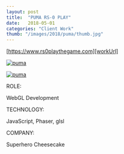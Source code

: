 ```yaml
---
layout: post
title:  "PUMA RS-0 PLAY"
date:   2018-05-01
categories: "Client Work"
thumb: "/images/2018/puma/thumb.jpg"
---
```


[https://www.rs0playthegame.com][workUrl]

[![puma](/images/2018/puma/img0.gif)][workUrl]

[![puma](/images/2018/puma/img1.gif)][workUrl]


<div class="post-category">
<p class="post-title">ROLE:</p> 
<p class="post-value">WebGL Development</p>
</div>


<div class="post-category">
<p class="post-title">TECHNOLOGY:</p> 
<p class="post-value">JavaScript, Phaser, glsl</p>
</div>


<div class="post-category">
<p class="post-title">COMPANY:</p> 
<p class="post-value">Superhero Cheesecake</p>
</div>

[workUrl]: https://www.rs0playthegame.com/
